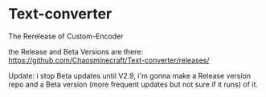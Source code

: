 # Text-converter
The Rerelease of Custom-Encoder

the Release and Beta Versions are there: https://github.com/Chaosminecraft/Text-converter/releases/

Update: i stop Beta updates until V2.9, i'm gonna make a Release version repo and a Beta version (more frequent updates but not sure if it runs) of it.
